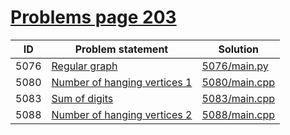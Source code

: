 # [Problems page 203](https://www.e-olymp.com/en/problems?page=203)


| ID   | Problem statement                                                        | Solution                       |
|------|--------------------------------------------------------------------------|--------------------------------|
| 5076 | [Regular graph](https://www.e-olymp.com/en/problems/5076)                | [5076/main.py](5076/main.py)   |
| 5080 | [Number of hanging vertices 1](https://www.e-olymp.com/en/problems/5080) | [5080/main.cpp](5080/main.cpp) |
| 5083 | [Sum of digits](https://www.e-olymp.com/en/problems/5083)                | [5083/main.cpp](5083/main.cpp) |
| 5088 | [Number of hanging vertices 2](https://www.e-olymp.com/en/problems/5088) | [5088/main.cpp](5088/main.cpp) |

